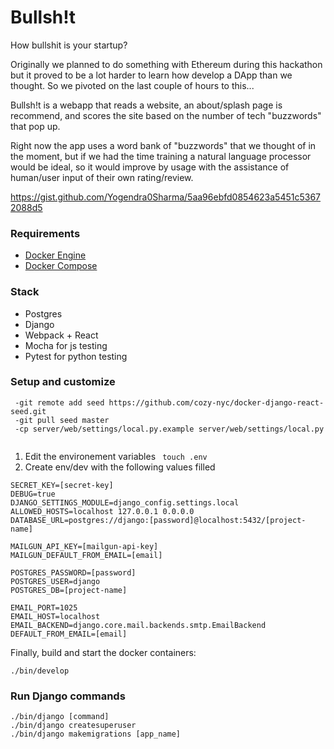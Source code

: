 
# Bullsh!t
How bullshit is your startup?

Originally we planned to do something with Ethereum during this hackathon but
it proved to be a lot harder to learn how develop a DApp than we thought. So
we pivoted on the last couple of hours to this...

Bullsh!t is a webapp that reads a website, an about/splash page is recommend,
and scores the site based on the number of tech "buzzwords" that pop up.

Right now the app uses a word bank of "buzzwords" that we thought of in the
moment, but if we had the time training a natural language processor would be
ideal, so it would improve by usage with the assistance of human/user input of
their own rating/review.



https://gist.github.com/Yogendra0Sharma/5aa96ebfd0854623a5451c53672088d5

### Requirements
* [Docker Engine](https://docs.docker.com/engine/installation)
* [Docker Compose](https://docs.docker.com/compose/install)

### Stack
* Postgres
* Django
* Webpack + React
* Mocha for js testing
* Pytest for python testing

### Setup and customize

```
 -git remote add seed https://github.com/cozy-nyc/docker-django-react-seed.git
 -git pull seed master
 -cp server/web/settings/local.py.example server/web/settings/local.py
 
 ```

1. Edit the environement variables
` touch .env`
2. Create env/dev with the following values filled

```
SECRET_KEY=[secret-key]
DEBUG=true
DJANGO_SETTINGS_MODULE=django_config.settings.local
ALLOWED_HOSTS=localhost 127.0.0.1 0.0.0.0
DATABASE_URL=postgres://django:[password]@localhost:5432/[project-name]

MAILGUN_API_KEY=[mailgun-api-key]
MAILGUN_DEFAULT_FROM_EMAIL=[email]

POSTGRES_PASSWORD=[password]
POSTGRES_USER=django
POSTGRES_DB=[project-name]

EMAIL_PORT=1025
EMAIL_HOST=localhost
EMAIL_BACKEND=django.core.mail.backends.smtp.EmailBackend
DEFAULT_FROM_EMAIL=[email]
```

Finally, build and start the docker containers:

```
./bin/develop
```

### Run Django commands

```
./bin/django [command]
./bin/django createsuperuser
./bin/django makemigrations [app_name]
```
